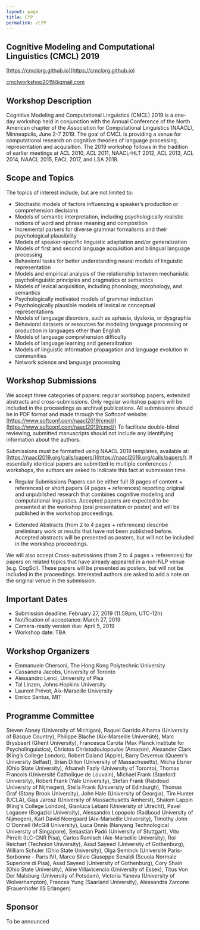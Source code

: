```yaml
---
layout: page
title: CfP
permalink: /CfP
---
```


## Cognitive Modeling and Computational Linguistics (CMCL) 2019


[https://cmclorg.github.io](https://cmclorg.github.io)

[cmclworkshop2019@gmail.com](mailto://cmclworkshop2018@gmail.com)


## Workshop Description

Cognitive Modeling and Computational Linguistics (CMCL) 2019 is a one-day workshop held in conjunction with the Annual Conference of the North American chapter of the Association for Computational Linguistics (NAACL), Minneapolis, June 2-7 2019. 
The goal of CMCL is providing a venue for computational research on cognitive theories of language processing, representation and acquisition. 
The 2019 workshop follows in the tradition of earlier meetings at ACL 2010, ACL 2011, NAACL-HLT 2012, ACL 2013, ACL 2014, NAACL 2015, EACL 2017, and LSA 2018.


## Scope and Topics

The topics of interest include, but are not limited to:
- Stochastic models of factors influencing a speaker’s production or comprehension decisions
- Models of semantic interpretation, including psychologically realistic notions of word and phrase meaning and composition
- Incremental parsers for diverse grammar formalisms and their psychological plausibility
- Models of speaker-specific linguistic adaptation and/or generalization
- Models of first and second language acquisition and bilingual language processing
- Behavioral tasks for better understanding neural models of linguistic representation
- Models and empirical analysis of the relationship between mechanistic psycholinguistic principles and pragmatics or semantics
- Models of lexical acquisition, including phonology, morphology, and semantics
- Psychologically motivated models of grammar induction
- Psychologically plausible models of lexical or conceptual representations
- Models of language disorders, such as aphasia, dyslexia, or dysgraphia
- Behavioral datasets or resources for modeling language processing or production in languages other than English
- Models of language comprehension difficulty
- Models of language learning and generalization
- Models of linguistic information propagation and language evolution in communities
- Network science and language processing


## Workshop Submissions

We accept three categories of papers: regular workshop papers, extended abstracts and cross-submissions. Only regular workshop papers will be included in the proceedings as archival publications. All submissions should be in PDF format and made through the Softconf website: [https://www.softconf.com/naacl2019/cmcl/](https://www.softconf.com/naacl2019/cmcl/)
To facilitate double-blind reviewing, submitted manuscripts should not include any identifying information about the authors.

Submissions must be formatted using NAACL 2019 templates, available at: [https://naacl2019.org/calls/papers/](https://naacl2019.org/calls/papers/).
If essentially identical papers are submitted to multiple conferences / workshops, the authors are asked to indicate this fact at submission time.

- Regular Submissions Papers can be either full (8 pages of content + references) or short papers (4 pages + references) reporting original and unpublished research that combines cognitive modeling and computational linguistics. Accepted papers are expected to be presented at the workshop (oral presentation or poster) and will be published in the workshop proceedings.

- Extended Abstracts (from 2 to 4 pages + references) describe preliminary work or results that have not been published before. Accepted abstracts will be presented as posters, but will not be included in the workshop proceedings.

We will also accept Cross-submissions (from 2 to 4 pages + references) for papers on related topics that have already appeared in a non-NLP venue (e.g. CogSci). These papers will be presented as posters, but will not be included in the proceedings. Interested authors are asked to add a note on the original venue in the submission.


## Important Dates

- Submission deadline: February 27, 2019 (11.59pm, UTC-12h)
- Notification of acceptance: March 27, 2019
- Camera-ready version due: April 5, 2019
- Workshop date: TBA


## Workshop Organizers
* Emmanuele Chersoni, The Hong Kong Polytechnic University
* Cassandra Jacobs, University of Toronto
* Alessandro Lenci, University of Pisa
* Tal Linzen, Johns Hopkins University
* Laurent Prévot, Aix-Marseille University
* Enrico Santus, MIT


## Programme Committee

Steven Abney (University of Michigan),
Raquel Garrido Alhama (University of Basque Country),
Philippe Blache (Aix-Marseille Université),
Marc Brysbaert (Ghent University),
Francesca Carota (Max Planck Institute for Psycholinguistics),
Christos Christodoulopoulos (Amazon),
Alexander Clark (King’s College London),
Robert Daland (Apple),
Barry Devereux (Queen's University Belfast),
Brian Dillon (University of Massachusetts),
Micha Elsner (Ohio State University),
Afsaneh Fazly (University of Toronto),
Thomas Francois (Université Catholique de Louvain),
Michael Frank (Stanford University),
Robert Frank (Yale University),
Stefan Frank (Rabdoud University of Nijmegen),
Stella Frank (University of Edinburgh),
Thomas Graf (Stony Brook University),
John Hale (University of Georgia),
Tim Hunter (UCLA),
Gaja Jarosz (University of Massachusetts Amherst),
Shalom Lappin (King's College London),
Gianluca Lebani (University of Utrecht),
Pavel Logacev (Bogazici University),
Alessandro Lopopolo (Radboud University of Nijmegen),
Karl David Neergaard (Aix-Marseille University),
Timothy John O'Donnell (McGill University),
Luca Onnis (Nanyang Technological University of Singapore),
Sebastian Padó (University of Stuttgart),
Vito Pirrelli (ILC-CNR Pisa),
Carlos Ramisch (Aix-Marseille University),
Roi Reichart (Technion University),
Asad Sayeed (University of Gothenburg),
William Schuler (Ohio State University),
Olga Seminck (Université Paris-Sorbonne – Paris IV),
Marco Silvio Giuseppe Senaldi (Scuola Normale Superiore di Pisa),
Asad Sayeed (University of Gothenburg),
Cory Shain (Ohio State University),
Aline Villavicencio (University of Essex),
Titus Von Der Malsburg (University of Potsdam),
Victoria Yaneva (University of Wolverhampton),
Frances Yung (Saarland University),
Alessandra Zarcone (Frauenhofer IIS Erlangen)


## Sponsor

To be announced
